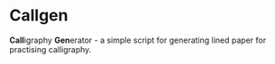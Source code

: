 # Callgen

**Call**igraphy **Gen**erator - a simple script for generating lined paper for practising calligraphy.